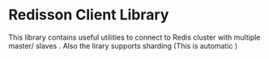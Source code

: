 # Redisson Client Library
   This library contains useful utilities to connect to Redis cluster with multiple master/ slaves . Also the lirary supports sharding (This is automatic ) 
